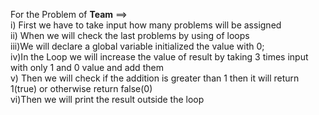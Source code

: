 For the Problem of <b>Team</b> ==><br/>
i) First we have to take input how many problems will be assigned<br/>
ii) When we will check the last problems by using of loops<br/>
iii)We will declare a global variable initialized the value with 0;<br/>
iv)In the Loop we will increase the value of result by taking 3 times input with only 1 and 0 value and add them<br/>
v) Then we will check if the addition is greater than 1 then it will return 1(true) or otherwise return false(0)<br/>
vi)Then we will print the result outside the loop